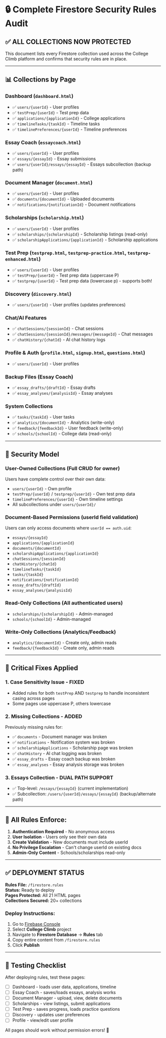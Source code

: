 # 🔒 Complete Firestore Security Rules Audit

## ✅ ALL COLLECTIONS NOW PROTECTED

This document lists every Firestore collection used across the College Climb platform and confirms that security rules are in place.

---

## 📊 Collections by Page

### Dashboard (`dashboard.html`)
- ✅ `users/{userId}` - User profiles
- ✅ `testPrep/{userId}` - Test prep data  
- ✅ `applications/{applicationId}` - College applications
- ✅ `timelineTasks/{taskId}` - Timeline tasks
- ✅ `timelinePreferences/{userId}` - Timeline preferences

### Essay Coach (`essaycoach.html`)
- ✅ `users/{userId}` - User profiles
- ✅ `essays/{essayId}` - Essay submissions
- ✅ `users/{userId}/essays/{essayId}` - Essays subcollection (backup path)

### Document Manager (`document.html`)
- ✅ `users/{userId}` - User profiles
- ✅ `documents/{documentId}` - Uploaded documents
- ✅ `notifications/{notificationId}` - Document notifications

### Scholarships (`scholarship.html`)
- ✅ `users/{userId}` - User profiles
- ✅ `scholarships/{scholarshipId}` - Scholarship listings (read-only)
- ✅ `scholarshipApplications/{applicationId}` - Scholarship applications

### Test Prep (`testprep.html`, `testprep-practice.html`, `testprep-enhanced.html`)
- ✅ `users/{userId}` - User profiles
- ✅ `testPrep/{userId}` - Test prep data (uppercase P)
- ✅ `testprep/{userId}` - Test prep data (lowercase p) - supports both!

### Discovery (`discovery.html`)
- ✅ `users/{userId}` - User profiles (updates preferences)

### Chat/AI Features
- ✅ `chatSessions/{sessionId}` - Chat sessions
- ✅ `chatSessions/{sessionId}/messages/{messageId}` - Chat messages
- ✅ `chatHistory/{chatId}` - AI chat history logs

### Profile & Auth (`profile.html`, `signup.html`, `questions.html`)
- ✅ `users/{userId}` - User profiles

### Backup Files (Essay Coach)
- ✅ `essay_drafts/{draftId}` - Essay drafts
- ✅ `essay_analyses/{analysisId}` - Essay analyses

### System Collections
- ✅ `tasks/{taskId}` - User tasks
- ✅ `analytics/{documentId}` - Analytics (write-only)
- ✅ `feedback/{feedbackId}` - User feedback (write-only)
- ✅ `schools/{schoolId}` - College data (read-only)

---

## 🔐 Security Model

### User-Owned Collections (Full CRUD for owner)
Users have complete control over their own data:
- `users/{userId}` - Own profile
- `testPrep/{userId}` / `testprep/{userId}` - Own test prep data
- `timelinePreferences/{userId}` - Own timeline settings
- All subcollections under `users/{userId}/`

### Document-Based Permissions (userId field validation)
Users can only access documents where `userId == auth.uid`:
- `essays/{essayId}`
- `applications/{applicationId}`
- `documents/{documentId}`
- `scholarshipApplications/{applicationId}`
- `chatSessions/{sessionId}`
- `chatHistory/{chatId}`
- `timelineTasks/{taskId}`
- `tasks/{taskId}`
- `notifications/{notificationId}`
- `essay_drafts/{draftId}`
- `essay_analyses/{analysisId}`

### Read-Only Collections (All authenticated users)
- `scholarships/{scholarshipId}` - Admin-managed
- `schools/{schoolId}` - Admin-managed

### Write-Only Collections (Analytics/Feedback)
- `analytics/{documentId}` - Create only, admin reads
- `feedback/{feedbackId}` - Create only, admin reads

---

## 🚨 Critical Fixes Applied

### 1. **Case Sensitivity Issue - FIXED**
- Added rules for both `testPrep` AND `testprep` to handle inconsistent casing across pages
- Some pages use uppercase P, others lowercase

### 2. **Missing Collections - ADDED**
Previously missing rules for:
- ✅ `documents` - Document manager was broken
- ✅ `notifications` - Notification system was broken
- ✅ `scholarshipApplications` - Scholarship page was broken
- ✅ `chatHistory` - AI chat logging was broken
- ✅ `essay_drafts` - Essay coach backup was broken
- ✅ `essay_analyses` - Essay analysis storage was broken

### 3. **Essays Collection - DUAL PATH SUPPORT**
- ✅ Top-level: `/essays/{essayId}` (current implementation)
- ✅ Subcollection: `/users/{userId}/essays/{essayId}` (backup/alternate path)

---

## 📝 All Rules Enforce:
1. **Authentication Required** - No anonymous access
2. **User Isolation** - Users only see their own data
3. **Create Validation** - New documents must include userId
4. **No Privilege Escalation** - Can't change userId on existing docs
5. **Admin-Only Content** - Schools/scholarships read-only

---

## ✅ DEPLOYMENT STATUS

**Rules File:** `/firestore.rules`  
**Status:** Ready to deploy  
**Pages Protected:** All 21 HTML pages  
**Collections Secured:** 20+ collections  

### Deploy Instructions:
1. Go to [Firebase Console](https://console.firebase.google.com)
2. Select **College Climb** project
3. Navigate to **Firestore Database** → **Rules** tab
4. Copy entire content from `/firestore.rules`
5. Click **Publish**

---

## 🎯 Testing Checklist

After deploying rules, test these pages:
- [ ] Dashboard - loads user data, applications, timeline
- [ ] Essay Coach - saves/loads essays, analysis works
- [ ] Document Manager - upload, view, delete documents
- [ ] Scholarships - view listings, submit applications
- [ ] Test Prep - saves progress, loads practice questions
- [ ] Discovery - updates user preferences
- [ ] Profile - view/edit user profile

All pages should work without permission errors! 🚀
